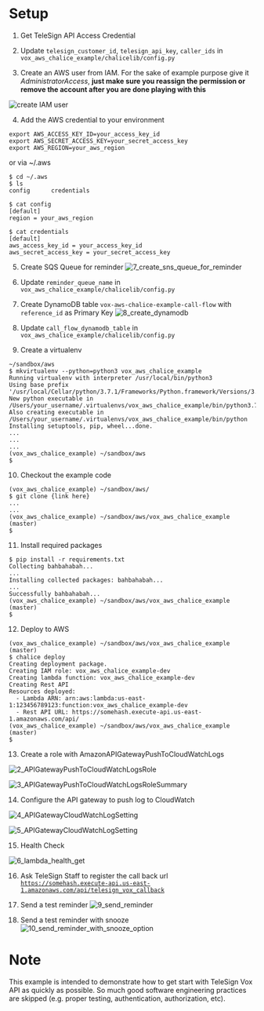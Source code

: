 
# Setup

1. Get TeleSign API Access Credential 

2. Update <code>telesign_customer_id</code>, <code>telesign_api_key</code>, <code>caller_ids</code> in <code>vox_aws_chalice_example/chalicelib/config.py</code>


3. Create an AWS user from IAM. For the sake of example purpose give it *AdministratorAccess*,
**just make sure you reassign the permission or remove the account after you are done playing with this** 

![create IAM user](doc/images/1_create_user_from_iam.png)

4. Add the AWS credential to your environment
```
export AWS_ACCESS_KEY_ID=your_access_key_id
export AWS_SECRET_ACCESS_KEY=your_secret_access_key
export AWS_REGION=your_aws_region
```

or via ~/.aws 

```
$ cd ~/.aws
$ ls
config      credentials

$ cat config
[default]
region = your_aws_region
 
$ cat credentials
[default]
aws_access_key_id = your_access_key_id
aws_secret_access_key = your_secret_access_key
```

5. Create SQS Queue for reminder 
![7_create_sns_queue_for_reminder](doc/images/7_create_sns_queue_for_reminder.png)

6. Update <code>reminder_queue_name</code> in <code>vox_aws_chalice_example/chalicelib/config.py</code>

7. Create DynamoDB table <code>vox-aws-chalice-example-call-flow</code> with <code>reference_id</code> as Primary Key
![8_create_dynamodb](doc/images/8_create_dynamodb.png)

8. Update <code>call_flow_dynamodb_table</code> in <code>vox_aws_chalice_example/chalicelib/config.py</code>

9. Create a virtualenv
```
~/sandbox/aws
$ mkvirtualenv --python=python3 vox_aws_chalice_example
Running virtualenv with interpreter /usr/local/bin/python3
Using base prefix '/usr/local/Cellar/python/3.7.1/Frameworks/Python.framework/Versions/3.7'
New python executable in /Users/your_username/.virtualenvs/vox_aws_chalice_example/bin/python3.7
Also creating executable in /Users/your_username/.virtualenvs/vox_aws_chalice_example/bin/python
Installing setuptools, pip, wheel...done.
...
...
...
(vox_aws_chalice_example) ~/sandbox/aws
$
```

10. Checkout the example code
```
(vox_aws_chalice_example) ~/sandbox/aws/
$ git clone {link here}
...
...
(vox_aws_chalice_example) ~/sandbox/aws/vox_aws_chalice_example  (master)
$
``` 

11. Install required packages
```
$ pip install -r requirements.txt
Collecting bahbahabah...
...
Installing collected packages: bahbahabah...
...
Successfully bahbahabah...
(vox_aws_chalice_example) ~/sandbox/aws/vox_aws_chalice_example  (master)
$
```

12. Deploy to AWS
```
(vox_aws_chalice_example) ~/sandbox/aws/vox_aws_chalice_example  (master)
$ chalice deploy
Creating deployment package.
Creating IAM role: vox_aws_chalice_example-dev
Creating lambda function: vox_aws_chalice_example-dev
Creating Rest API
Resources deployed:
  - Lambda ARN: arn:aws:lambda:us-east-1:123456789123:function:vox_aws_chalice_example-dev
  - Rest API URL: https://somehash.execute-api.us-east-1.amazonaws.com/api/
(vox_aws_chalice_example) ~/sandbox/aws/vox_aws_chalice_example  (master)
$
```

13. Create a role with AmazonAPIGatewayPushToCloudWatchLogs

![2_APIGatewayPushToCloudWatchLogsRole](doc/images/2_APIGatewayPushToCloudWatchLogsRole.png)

![3_APIGatewayPushToCloudWatchLogsRoleSummary](doc/images/3_APIGatewayPushToCloudWatchLogsRoleSummary.png)

14. Configure the API gateway to push log to CloudWatch

![4_APIGatewayCloudWatchLogSetting](doc/images/4_APIGatewayCloudWatchLogSetting.png)

![5_APIGatewayCloudWatchLogSetting](doc/images/5_APIGatewayCloudWatchLogSetting.png)

15. Health Check

![6_lambda_health_get](doc/images/6_lambda_health_get.png)


16. Ask TeleSign Staff to register the call back url <code>https://somehash.execute-api.us-east-1.amazonaws.com/api/telesign_vox_callback</code>


17. Send a test reminder
![9_send_reminder](doc/images/9_send_reminder.png)

18. Send a test reminder with snooze
![10_send_reminder_with_snooze_option](doc/images/10_send_reminder_with_snooze_option.png)


# Note
This example is intended to demonstrate how to get start with TeleSign Vox API as quickly as possible. So much good software engineering practices are skipped (e.g. proper testing, authentication, authorization, etc).